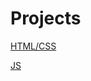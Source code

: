 
# Projects

[HTML/CSS](https://bitalikk.github.io/Projects/HTML/build/)


[JS](https://bitalikk.github.io/Projects/8ballTodo/build/index.html)
